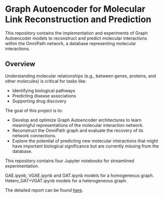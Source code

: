 # Graph Autoencoder for Molecular Link Reconstruction and Prediction

This repository contains the implementation and experiments of Graph Autoencoder models to reconstruct and predict molecular interactions within the OmniPath network, a database representing molecular interactions.

## Overview
Understanding molecular relationships (e.g., between genes, proteins, and other molecules) is critical for tasks like:

- Identifying biological pathways
- Predicting disease associations
- Supporting drug discovery

The goal of this project is to:
- Develop and optimize Graph Autoencoder architectures to learn meaningful representations of the molecular interaction network.
- Reconstruct the OmniPath graph and evaluate the recovery of its network connections.
- Explore the potential of predicting new molecular interactions that might have important biological significance but are currently missing from the database.

This repository contains four Jupyter notebooks for streamlined experimentation. 

GAE.ipynb, VGAE.ipynb and GAT.ipynb models for a homogeneous graph. Hetero_GAT+VGAT.ipynb models for a heterogeneous graph. 

The detailed report can be found [here](https://drive.google.com/file/d/1392JYXG4UGqJiowomF0CnfygbSFNcgj_/view?usp=sharing). 
